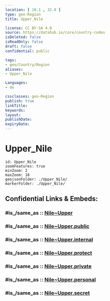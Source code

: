 ```yaml
---
location: [ 10.1 , 32.8 ] 
type: geo-Region
title: Upper_Nile

license: CC BY-SA 4.0
source: https://datahub.io/core/country-codes
isDeleted: false
isReadOnly: false
draft: false
confidential: public

tags:
- geo/Country/Region
aliases:
- Upper_Nile

Languages:
- de

cssclasses: geo-Region
publish: true
linkTitle: 
keywords: 
layout: 
publishDate: 
expiryDate: 
---
```


# Upper_Nile

```leaflet
id: Upper_Nile
zoomFeatures: true 
minZoom: 2 
maxZoom: 18
geojsonFolder: ./Upper_Nile/
markerFolder: ./Upper_Nile/
```


## Confidential Links & Embeds: 

### #is_/same_as :: [Nile~Upper](/_Standards/Earth/Continent/Africa/Africa~East/Sudan~South/States~Sudan~South/Nile~Upper.md) 

### #is_/same_as :: [Nile~Upper.public](/_public/Earth/Continent/Africa/Africa~East/Sudan~South/States~Sudan~South/Nile~Upper.public.md) 

### #is_/same_as :: [Nile~Upper.internal](/_internal/Earth/Continent/Africa/Africa~East/Sudan~South/States~Sudan~South/Nile~Upper.internal.md) 

### #is_/same_as :: [Nile~Upper.protect](/_protect/Earth/Continent/Africa/Africa~East/Sudan~South/States~Sudan~South/Nile~Upper.protect.md) 

### #is_/same_as :: [Nile~Upper.private](/_private/Earth/Continent/Africa/Africa~East/Sudan~South/States~Sudan~South/Nile~Upper.private.md) 

### #is_/same_as :: [Nile~Upper.personal](/_personal/Earth/Continent/Africa/Africa~East/Sudan~South/States~Sudan~South/Nile~Upper.personal.md) 

### #is_/same_as :: [Nile~Upper.secret](/_secret/Earth/Continent/Africa/Africa~East/Sudan~South/States~Sudan~South/Nile~Upper.secret.md)

